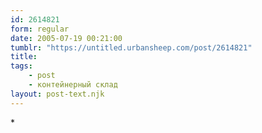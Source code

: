 ```yaml
---
id: 2614821
form: regular
date: 2005-07-19 00:21:00
tumblr: "https://untitled.urbansheep.com/post/2614821"
title:
tags:
    - post
    - контейнерный склад
layout: post-text.njk
---
```


<p>*</p>

